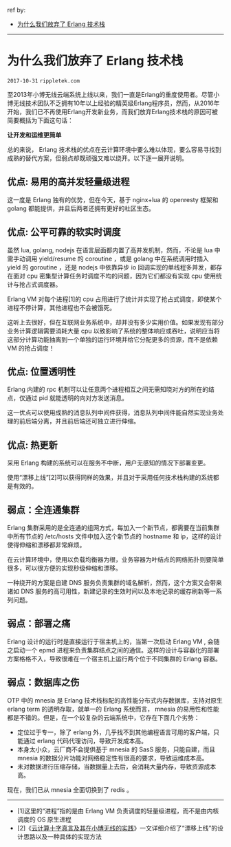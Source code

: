 [ref]: https://developer.aliyun.com/article/229322

ref by: 

- [为什么我们放弃了 Erlang 技术栈][ref]

----

# 为什么我们放弃了 Erlang 技术栈

`2017-10-31` `rippletek.com`

至2013年小博无线云端系统上线以来，我们一直是Erlang的重度使用者。尽管小博无线技术团队不乏拥有10年以上经验的精英级Erlang程序员，然而，从2016年开始，我们已不再使用Erlang开发新业务，而我们放弃Erlang技术栈的原因可被简要概括为下面这句话：

**让开发和运维更简单**

总的来说， Erlang 技术栈的优点在云计算环境中要么难以体现，要么容易寻找到成熟的替代方案，但弱点却既顽强又难以绕开。以下逐一展开说明。

## 优点: 易用的高并发轻量级进程

这一度是 Erlang 独有的优势，但在今天，基于 nginx+lua 的 openresty 框架和 golang 都能提供，并且后两者还拥有更好的社区生态。

## 优点: 公平可靠的软实时调度

虽然 lua, golang, nodejs 在语言层面都内置了高并发机制，然而，不论是 lua 中需手动调用 yield/resume 的 coroutine ，或是 golang 中在系统调用时插入 yield 的 goroutine ，还是 nodejs 中依靠异步 io 回调实现的单线程多并发，都存在面对 cpu 密集型计算任务时调度不均的问题，因为它们都没有实现 cpu 使用统计与抢占式调度器。

Erlang VM 对每个进程[1]的 cpu 占用进行了统计并实现了抢占式调度，即使某个进程不停计算，其他进程也不会被饿死。

这听上去很好，但在互联网业务系统中，却并没有多少实用价值。如果发现有部分业务计算逻辑需要消耗大量 cpu 以致影响了系统的整体响应或吞吐，说明应当将这部分计算功能抽离到一个单独的运行环境并给它分配更多的资源，而不是依赖 VM 的抢占调度！

## 优点: 位置透明性

Erlang 内建的 rpc 机制可以让任意两个进程相互之间无需知晓对方的所在的结点，仅通过 pid 就能透明的向对方发送消息。

这一优点可以使用成熟的消息队列中间件获得，消息队列中间件能自然实现业务处理的前后端分离，并且前后端还可独立进行伸缩。

## 优点: 热更新

采用 Erlang 构建的系统可以在服务不中断，用户无感知的情况下部署变更。

使用“漂移上线”[2]可以获得同样的效果，并且对于采用任何技术栈构建的系统都是有效的。

## 弱点：全连通集群

Erlang 集群采用的是全连通的组网方式，每加入一个新节点，都需要在当前集群中所有节点的 /etc/hosts 文件中加入这个新节点的 hostname 和 ip，这样的设计使得伸缩和漂移都非常麻烦。

在云计算环境中，使用以负载均衡器为根，业务容器为叶结点的网络拓扑则要简单很多，可以很方便的实现秒级伸缩和漂移。

一种绕开的方案是自建 DNS 服务负责集群的域名解析，然而，这个方案又会带来诸如 DNS 服务的高可用性，新建记录的生效时间以及本地记录的缓存刷新等一系列问题。

## 弱点：部署之痛

Erlang 设计的运行时是直接运行于宿主机上的，当第一次启动 Erlang VM , 会随之启动一个 epmd 进程来负责集群结点之间的通信。这样的设计与容器化的部署方案格格不入，导致很难在一个宿主机上运行两个位于不同集群的 Erlang 容器。

## 弱点：数据库之伤

OTP 中的 mnesia 是 Erlang 技术栈标配的高性能分布式内存数据库，支持对原生 erlang term 的透明存取，就单一的 Erlang 系统而言， mnesia 的易用性和性能都是不错的。但是，在一个较复杂的云端系统中，它存在下面几个劣势：

- 定位过于专一，除了 erlang 外，几乎找不到其他编程语言可用的客户端，只能通过 erlang 代码代理访问，导致开发成本高。
- 本身太小众，云厂商不会提供基于 mnesia 的 SasS 服务，只能自建，而且 mnesia 的数据分片功能对网络稳定性有很高的要求，导致运维成本高。
- 未对数据进行压缩存储，当数据量上去后，会消耗大量内存，导致资源成本高。

现在，我们已从 mnesia 全面切换到了 redis 。

---

- [1]这里的“进程”指的是由 Erlang VM 负责调度的轻量级进程，而不是由内核调度的 OS 原生进程
- [2]《[云计算十字真言及其在小博无线的实践](https://yq.aliyun.com/articles/62686)》一文详细介绍了“漂移上线”的设计思路以及一种具体的实现方法

